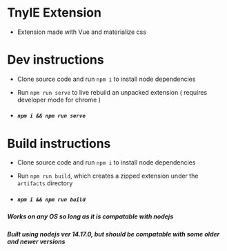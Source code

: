 # TnyIE Extension

- Extension made with Vue and materialize css

# Dev instructions

- Clone source code and run `npm i` to install node dependencies
- Run `npm run serve` to live rebuild an unpacked extension ( requires developer mode for chrome )

- ##### `npm i && npm run serve`

# Build instructions

- Clone source code and run `npm i` to install node dependencies
- Run `npm run build`, which creates a zipped extension under the `artifacts` directory

- ##### `npm i && npm run build`

##### Works on any OS so long as it is compatable with nodejs
##### Built using nodejs ver 14.17.0, but should be compatable with some older and newer versions
